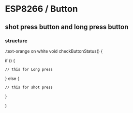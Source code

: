 # ESP8266 / Button 

## shot press button and long press button

### structure
<div class="text-orange mb-2">
  .text-orange on white
void checkButtonStatus() {

  if () {

    // this for Long press

  } else {

    // this for shot press

  }

}
</div>

